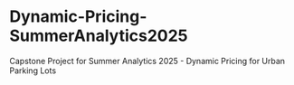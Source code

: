 # Dynamic-Pricing-SummerAnalytics2025
Capstone Project for Summer Analytics 2025 - Dynamic Pricing for Urban Parking Lots
